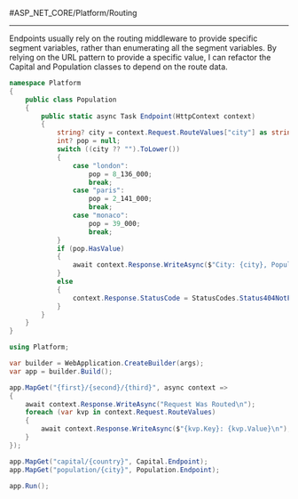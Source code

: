 #ASP_NET_CORE/Platform/Routing

---

Endpoints usually rely on the routing middleware to provide specific segment variables, rather than
enumerating all the segment variables. By relying on the URL pattern to provide a specific value, I can
refactor the Capital and Population classes to depend on the route data.

```cs
namespace Platform 
{
	public class Population 
	{
		public static async Task Endpoint(HttpContext context) 
		{
			string? city = context.Request.RouteValues["city"] as string;
			int? pop = null;
			switch ((city ?? "").ToLower()) 
			{
				case "london":
					pop = 8_136_000;
					break;
				case "paris":
					pop = 2_141_000;
					break;
				case "monaco":
					pop = 39_000;
					break;
			}
			if (pop.HasValue) 
			{
				await context.Response.WriteAsync($"City: {city}, Population: {pop}");
			}
			else 
			{
				context.Response.StatusCode = StatusCodes.Status404NotFound;
			}
		}
	}
}
```

```cs
using Platform;

var builder = WebApplication.CreateBuilder(args);
var app = builder.Build();

app.MapGet("{first}/{second}/{third}", async context => 
{
	await context.Response.WriteAsync("Request Was Routed\n");
	foreach (var kvp in context.Request.RouteValues) 
	{
		await context.Response.WriteAsync($"{kvp.Key}: {kvp.Value}\n");
	}
});

app.MapGet("capital/{country}", Capital.Endpoint);
app.MapGet("population/{city}", Population.Endpoint);

app.Run();
```
